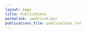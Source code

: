 ```yaml
---
layout: page
title: Publications
permalink: /publication/
publications_file: publications_ref
---
```

